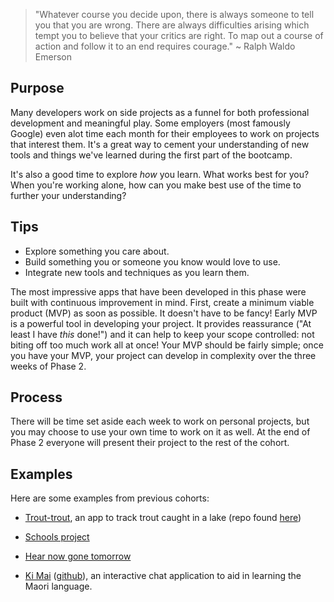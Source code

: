 > "Whatever course you decide upon, there is always someone to tell you that you are wrong. There are always difficulties arising which tempt you to believe that your critics are right. To map out a course of action and follow it to an end requires courage." ~ Ralph Waldo Emerson

## Purpose

Many developers work on side projects as a funnel for both professional development and meaningful play. Some employers (most famously Google) even alot time each month for their employees to work on projects that interest them. It's a great way to cement your understanding of new tools and things we've learned during the first part of the bootcamp.

It's also a good time to explore _how_ you learn. What works best for you? When you're working alone, how can you make best use of the time to further your understanding?


## Tips

 - Explore something you care about. 
 - Build something you or someone you know would love to use.
 - Integrate new tools and techniques as you learn them.

The most impressive apps that have been developed in this phase were built with continuous improvement in mind. First, create a minimum viable product (MVP) as soon as possible. It doesn't have to be fancy! Early MVP is a powerful tool in developing your project. It provides reassurance ("At least I have _this_ done!") and it can help to keep your scope controlled: not biting off too much work all at once! Your MVP should be fairly simple; once you have your MVP, your project can develop in complexity over the three weeks of Phase 2.


## Process

There will be time set aside each week to work on personal projects, but you may choose to use your own time to work on it as well. At the end of Phase 2 everyone will present their project to the rest of the cohort.


## Examples

Here are some examples from previous cohorts:

 - [Trout-trout](http://trout-trout.herokuapp.com/#!/), an app to track trout caught in a lake
(repo found [here](https://github.com/SamSimmons/garyTrout))

 - [Schools project](https://github.com/wishmouse/schools)

 - [Hear now gone tomorrow](https://github.com/KeakOne/hearnow-gonetommorow)

 - [Ki Mai](http://ki-mai.herokuapp.com/users) ([github](https://github.com/tony-luisi/ki_mai)), an interactive chat application to aid in learning the Maori language.
